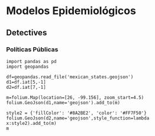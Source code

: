 # Modelos Epidemiológicos
## Detectives
### Políticas Públicas
```
import pandas as pd
import geopandas

df=geopandas.read_file('mexican_states.geojson')
d1=df.iat[5,-1]
d2=df.iat[7,-1]

m=folium.Map(location=[26, -99.156], zoom_start=4.5)
folium.GeoJson(d1,name='geojson').add_to(m)

style2 = {'fillColor': '#8A2BE2', 'color': '#FF7F50'}
folium.GeoJson(d2,name='geojson',style_function=lambda x:style2).add_to(m)
m
   
```
